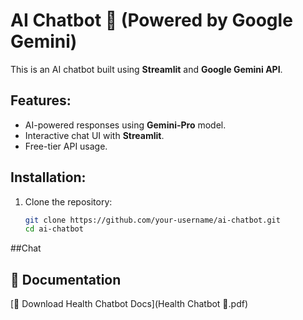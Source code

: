 # AI Chatbot 🤖 (Powered by Google Gemini)

This is an AI chatbot built using **Streamlit** and **Google Gemini API**.

## Features:
- AI-powered responses using **Gemini-Pro** model.
- Interactive chat UI with **Streamlit**.
- Free-tier API usage.

## Installation:
1. Clone the repository:
   ```bash
   git clone https://github.com/your-username/ai-chatbot.git
   cd ai-chatbot
##Chat
## 📄 Documentation
[📂 Download Health Chatbot Docs](Health Chatbot 💬.pdf)


